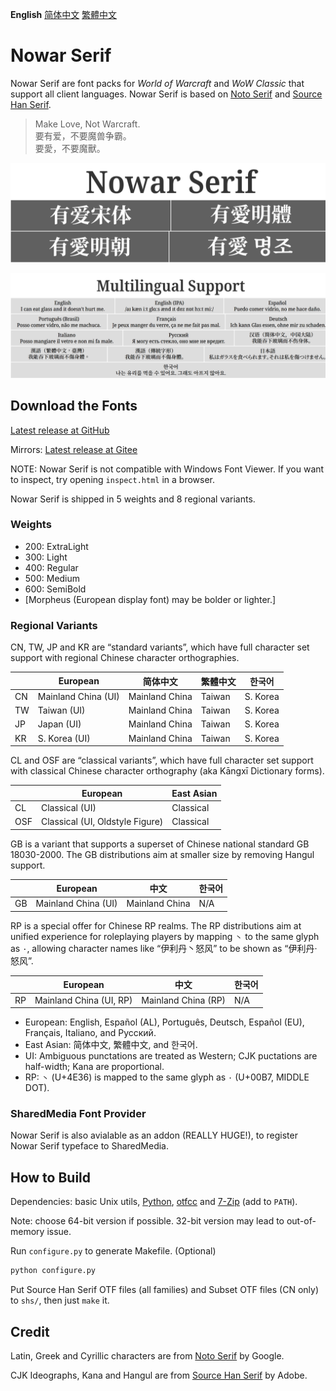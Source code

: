 **English** [简体中文](README-Hans.md) [繁體中文](README-Hant.md)

# Nowar Serif

Nowar Serif are font packs for _World of Warcraft_ and _WoW Classic_ that support all client languages. Nowar Serif is based on [Noto Serif](https://github.com/googlei18n/noto-fonts) and [Source Han Serif](https://github.com/adobe-fonts/source-han-serif).

> Make Love, Not Warcraft.<br>
> 要有爱，不要魔兽争霸。<br>
> 要愛，不要魔獸。

![Nowar Serif](poster/heading.png)

![Multilingual support](poster/multilingual.png)

## Download the Fonts

[Latest release at GitHub](https://github.com/nowar-fonts/Nowar-Serif/releases)

Mirrors: [Latest release at Gitee](https://gitee.com/nowar-fonts/Nowar-Serif/releases)

NOTE: Nowar Serif is not compatible with Windows Font Viewer. If you want to inspect, try opening `inspect.html` in a browser.

Nowar Serif is shipped in 5 weights and 8 regional variants.

### Weights

* 200: ExtraLight
* 300: Light
* 400: Regular
* 500: Medium
* 600: SemiBold
* [Morpheus (European display font) may be bolder or lighter.]

### Regional Variants

CN, TW, JP and KR are “standard variants”, which have full character set support with regional Chinese character orthographies.

|    | European            | 简体中文       | 繁體中文  | 한국어   |
| -- | ------------------- | -------------- | --------- | -------- |
| CN | Mainland China (UI) | Mainland China | Taiwan    | S. Korea |
| TW | Taiwan (UI)         | Mainland China | Taiwan    | S. Korea |
| JP | Japan (UI)          | Mainland China | Taiwan    | S. Korea |
| KR | S. Korea (UI)       | Mainland China | Taiwan    | S. Korea |

CL and OSF are “classical variants”, which have full character set support with classical Chinese character orthography (aka Kāngxī Dictionary forms).

|     | European                        | East Asian |
| --- | ------------------------------- | ---------- |
| CL  | Classical (UI)                  | Classical  |
| OSF | Classical (UI, Oldstyle Figure) | Classical  |

GB is a variant that supports a superset of Chinese national standard GB 18030-2000. The GB distributions aim at smaller size by removing Hangul support.

|    | European            | 中文           | 한국어 |
| -- | ------------------- | -------------- | ------ |
| GB | Mainland China (UI) | Mainland China | N/A    |

RP is a special offer for Chinese RP realms. The RP distributions aim at unified experience for roleplaying players by mapping `丶` to the same glyph as `·`, allowing character names like “伊利丹丶怒风” to be shown as “伊利丹·怒风”.

|    | European                | 中文                | 한국어 |
| -- | ----------------------- | ------------------- | ------ |
| RP | Mainland China (UI, RP) | Mainland China (RP) | N/A    |

* European: English, Español (AL), Português, Deutsch, Español (EU), Français, Italiano, and Русский.
* East Asian: 简体中文, 繁體中文, and 한국어.
* UI: Ambiguous punctations are treated as Western; CJK puctations are half-width; Kana are proportional.
* RP: `丶` (U+4E36) is mapped to the same glyph as `·` (U+00B7, MIDDLE DOT).

### SharedMedia Font Provider

Nowar Serif is also avialable as an addon (REALLY HUGE!), to register Nowar Serif typeface to SharedMedia.

## How to Build

Dependencies: basic Unix utils, [Python](https://www.python.org/), [otfcc](https://github.com/caryll/otfcc) and [7-Zip](https://www.7-zip.org/) (add to `PATH`).

Note: choose 64-bit version if possible. 32-bit version may lead to out-of-memory issue.

Run `configure.py` to generate Makefile. (Optional)
```bash
python configure.py
```

Put Source Han Serif OTF files (all families) and Subset OTF files (CN only) to `shs/`, then just `make` it. 

## Credit

Latin, Greek and Cyrillic characters are from [Noto Serif](https://github.com/googlei18n/noto-fonts) by Google.

CJK Ideographs, Kana and Hangul are from [Source Han Serif](https://github.com/adobe-fonts/source-han-serif) by Adobe.
